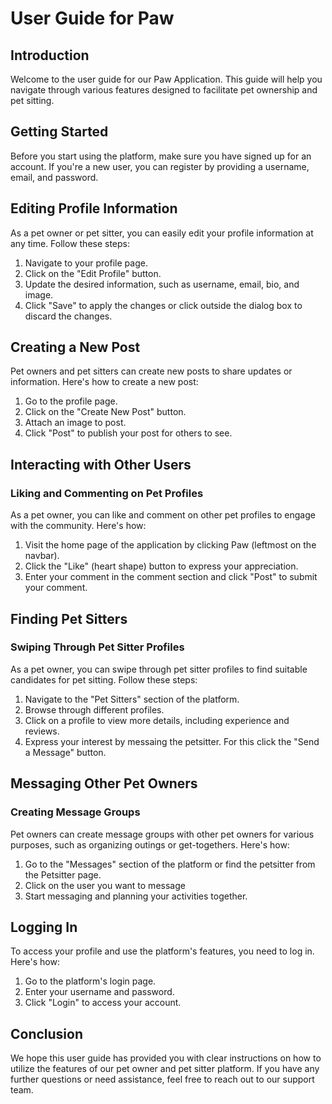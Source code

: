# User Guide for Paw

## Introduction
Welcome to the user guide for our Paw Application. This guide will help you navigate through various features designed to facilitate pet ownership and pet sitting.

## Getting Started
Before you start using the platform, make sure you have signed up for an account. If you're a new user, you can register by providing a username, email, and password.

## Editing Profile Information
As a pet owner or pet sitter, you can easily edit your profile information at any time. Follow these steps:
1. Navigate to your profile page.
2. Click on the "Edit Profile" button.
3. Update the desired information, such as username, email, bio, and image.
4. Click "Save" to apply the changes or click outside the dialog box to discard the changes.

## Creating a New Post
Pet owners and pet sitters can create new posts to share updates or information. Here's how to create a new post:
1. Go to the profile page.
2. Click on the "Create New Post" button.
3. Attach an image to post.
4. Click "Post" to publish your post for others to see.

## Interacting with Other Users
### Liking and Commenting on Pet Profiles
As a pet owner, you can like and comment on other pet profiles to engage with the community. Here's how:
1. Visit the home page of the application by clicking Paw (leftmost on the navbar).
2. Click the "Like" (heart shape) button to express your appreciation.
3. Enter your comment in the comment section and click "Post" to submit your comment.

## Finding Pet Sitters
### Swiping Through Pet Sitter Profiles
As a pet owner, you can swipe through pet sitter profiles to find suitable candidates for pet sitting. Follow these steps:
1. Navigate to the "Pet Sitters" section of the platform.
2. Browse through different profiles.
3. Click on a profile to view more details, including experience and reviews.
4. Express your interest by messaing the petsitter. For this click the "Send a Message" button.

## Messaging Other Pet Owners
### Creating Message Groups
Pet owners can create message groups with other pet owners for various purposes, such as organizing outings or get-togethers. Here's how:
1. Go to the "Messages" section of the platform or find the petsitter from the Petsitter page.
2. Click on the user you want to message
3. Start messaging and planning your activities together.

## Logging In
To access your profile and use the platform's features, you need to log in. Here's how:
1. Go to the platform's login page.
2. Enter your username and password.
3. Click "Login" to access your account.

## Conclusion
We hope this user guide has provided you with clear instructions on how to utilize the features of our pet owner and pet sitter platform. If you have any further questions or need assistance, feel free to reach out to our support team.
